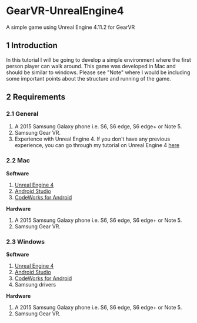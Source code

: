# GearVR-UnrealEngine4
A simple game using Unreal Engine 4.11.2 for GearVR

## 1 Introduction

In this tutorial I will be going to develop a simple environment where the first person player can walk around. This game was developed in Mac and should be similar to windows. Please see "Note" where I would be including some important points about the structure and running of the game.

## 2 Requirements

### 2.1 General

1. A 2015 Samsung Galaxy phone i.e. S6, S6 edge, S6 edge+ or Note 5.
2. Samsung Gear VR.
3. Experience with Unreal Engine 4. If you don't have any previous experience, you can go through my tutorial on Unreal Engine 4 [here](https://github.com/akshaybabloo/UnrealEngine_4_Notes)

### 2.2 Mac

**Software**

1. [Unreal Engine 4](https://www.unrealengine.com/dashboard)
2. [Android Studio](http://developer.android.com/sdk/index.html)
3. [CodeWorks for Android](https://developer.nvidia.com/codeworks-android)

**Hardware**

1. A 2015 Samsung Galaxy phone i.e. S6, S6 edge, S6 edge+ or Note 5.
2. Samsung Gear VR.

### 2.3 Windows

**Software**

1. [Unreal Engine 4](https://www.unrealengine.com/dashboard)
2. [Android Studio](http://developer.android.com/sdk/index.html)
3. [CodeWorks for Android](https://developer.nvidia.com/codeworks-android)
4. Samsung drivers

**Hardware**

1. A 2015 Samsung Galaxy phone i.e. S6, S6 edge, S6 edge+ or Note 5.
2. Samsung Gear VR.

